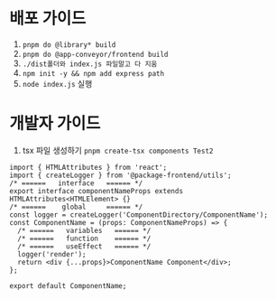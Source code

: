 # 배포 가이드

1. `pnpm do @library* build`
1. `pnpm do @app-conveyor/frontend build`
1. `./dist폴더와 index.js 파일말고 다 지움`
1. `npm init -y && npm add express path`
1. `node index.js` 실행

# 개발자 가이드

1. tsx 파일 생성하기
   `pnpm create-tsx components Test2`

```tsx
import { HTMLAttributes } from 'react';
import { createLogger } from '@package-frontend/utils';
/* ======   interface   ====== */
export interface componentNameProps extends HTMLAttributes<HTMLElement> {}
/* ======    global     ====== */
const logger = createLogger('ComponentDirectory/ComponentName');
const ComponentName = (props: ComponentNameProps) => {
  /* ======   variables   ====== */
  /* ======   function    ====== */
  /* ======   useEffect   ====== */
  logger('render');
  return <div {...props}>ComponentName Component</div>;
};

export default ComponentName;
```
